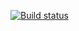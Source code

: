 [![Build status](https://ci.appveyor.com/api/projects/status/jn71n3wc3pyq1owx/branch/master?svg=true)](https://ci.appveyor.com/project/Berengalina/berengalina-patterns-2/branch/master)